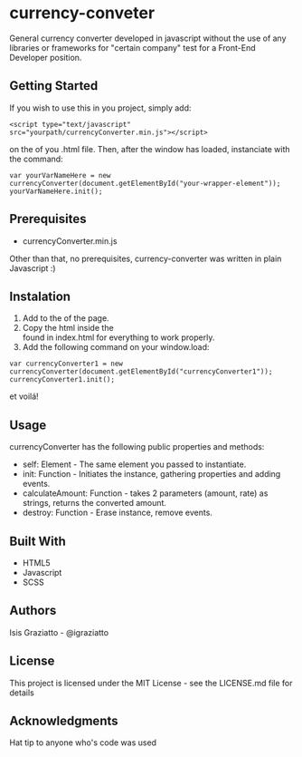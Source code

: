# currency-conveter #

General currency converter developed in javascript without the use of any libraries or frameworks for "certain company" test for a Front-End Developer position.

## Getting Started ##

If you wish to use this in you project, simply add:

`<script type="text/javascript" src="yourpath/currencyConverter.min.js"></script>`

on the <head> of you .html file.
Then, after the window has loaded, instanciate with the command:

`var yourVarNameHere = new currencyConverter(document.getElementById("your-wrapper-element"));
yourVarNameHere.init();`

## Prerequisites ##

* currencyConverter.min.js

Other than that, no prerequisites, currency-converter was written in plain Javascript :)

## Instalation ##

1. Add <script type="text/javascript" src="yourpath/currencyConverter.min.js"></script> to the <head> of the page.
2. Copy the html inside the <section class="currency-converter" id="currencyConverter1"> found in index.html for everything to work properly.
3. Add the following command on your window.load:
  
  `var currencyConverter1 = new currencyConverter(document.getElementById("currencyConverter1"));
  currencyConverter1.init();`
  
  et voilá!
  
## Usage ##

currencyConverter has the following public properties and methods:

 * self: Element - The same element you passed to instantiate.
 * init: Function - Initiates the instance, gathering properties and adding events.
 * calculateAmount: Function - takes 2 parameters (amount, rate) as strings, returns the converted amount.
 * destroy: Function - Erase instance, remove events.

## Built With ##

* HTML5
* Javascript
* SCSS

## Authors ##

Isis Graziatto - @igraziatto

## License ##

This project is licensed under the MIT License - see the LICENSE.md file for details

## Acknowledgments ##

Hat tip to anyone who's code was used